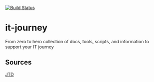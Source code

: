 [![Build Status](https://app.travis-ci.com/bamr87/it-journey.svg?branch=master)](https://app.travis-ci.com/bamr87/it-journey)

# it-journey
From zero to hero collection of docs, tools, scripts, and information to support your IT journey

## Sources

[JTD](https://just-the-docs.github.io/just-the-docs/)